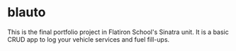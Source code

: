 # blauto

This is the final portfolio project in Flatiron School's Sinatra unit. It is a basic CRUD app to log your vehicle services and fuel fill-ups.
